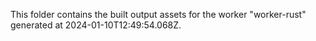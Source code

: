 This folder contains the built output assets for the worker "worker-rust" generated at 2024-01-10T12:49:54.068Z.